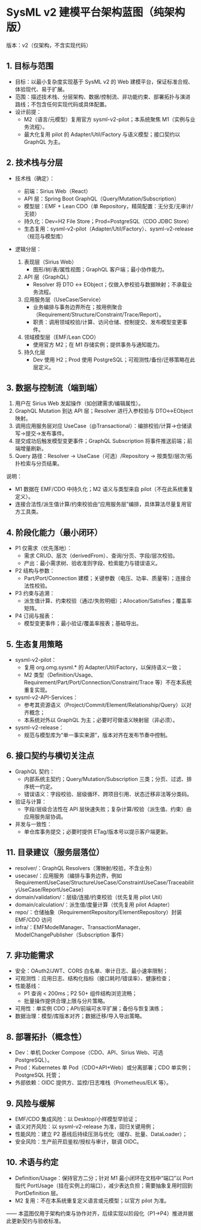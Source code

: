# SysML v2 建模平台架构蓝图（纯架构版）

版本：v2（仅架构，不含实现代码）

## 1. 目标与范围
- 目标：以最小复杂度实现基于 SysML v2 的 Web 建模平台，保证标准合规、体验现代、易于扩展。
- 范围：描述技术栈、分层架构、数据/控制流、非功能约束、部署拓扑与演进路线；不包含任何实现代码或具体配置。
- 设计前提：
  - M2（语言/元模型）复用官方 sysml-v2-pilot；本系统聚焦 M1（实例与业务流程）。
  - 最大化复用 pilot 的 Adapter/Util/Factory 与语义模型；接口契约以 GraphQL 为主。

## 2. 技术栈与分层
- 技术栈（确定）：
  - 前端：Sirius Web（React）
  - API 层：Spring Boot GraphQL（Query/Mutation/Subscription）
  - 模型层：EMF + Lean CDO（单 Repository，精简配置：无分支/无审计/无锁）
  - 持久化：Dev=H2 File Store；Prod=PostgreSQL（CDO JDBC Store）
  - 生态复用：sysml-v2-pilot（Adapter/Util/Factory）、sysml-v2-release（规范与模型库）

- 逻辑分层：
  1) 表现层（Sirius Web）
     - 图形/树/表/属性视图；GraphQL 客户端；最小协作能力。
  2) API 层（GraphQL）
     - Resolver 将 DTO ↔ EObject；仅做入参校验与数据映射；不承载业务流程。
  3) 应用服务层（UseCase/Service）
     - 业务编排与事务边界所在；按用例聚合（Requirement/Structure/Constraint/Trace/Report）。
     - 职责：调用领域校验/计算、访问仓储、控制提交、发布模型变更事件。
  4) 领域模型层（EMF/Lean CDO）
     - 使用官方 M2；在 M1 存储实例；提供事务与通知能力。
  5) 持久化层
     - Dev 使用 H2；Prod 使用 PostgreSQL；可观测性/备份/迁移策略在此层定义。

## 3. 数据与控制流（端到端）
1) 用户在 Sirius Web 发起操作（如创建需求/编辑属性）。
2) GraphQL Mutation 到达 API 层；Resolver 进行入参校验与 DTO↔EObject 映射。
3) 调用应用服务层对应 UseCase（@Transactional）：编排校验/计算→仓储读写→提交→发布事件。
4) 提交成功后触发模型变更事件；GraphQL Subscription 将事件推送前端；前端增量刷新。
5) Query 路径：Resolver → UseCase（可选）/Repository → 按类型/层次/拓扑检索与分页结果。

说明：
- M1 数据在 EMF/CDO 中持久化；M2 语义与类型来自 pilot（不在此系统重复定义）。
- 连接合法性/派生值计算/约束校验由“应用服务层”编排，具体算法尽量复用官方工具类。

## 4. 阶段化能力（最小闭环）
- P1 仅需求（优先落地）：
  - 需求 CRUD、层次（derivedFrom）、查询/分页、字段/层次校验。
  - 产出：最小需求树、验收准则字段、检索能力与错误语义。
- P2 结构与参数：
  - Part/Port/Connection 建模；关键参数（电压、功率、质量等）；连接合法性校验。
- P3 约束与追溯：
  - 派生值计算、约束校验（通过/失败明细）；Allocation/Satisfies；覆盖率矩阵。
- P4 订阅与报表：
  - 模型变更事件；最小验证/覆盖率报表；基础导出。

## 5. 生态复用策略
- sysml-v2-pilot：
  - 复用 org.omg.sysml.* 的 Adapter/Util/Factory，以保持语义一致；
  - M2 类型（Definition/Usage、Requirement/Part/Port/Connection/Constraint/Trace 等）不在本系统重复实现。
- sysml-v2-API-Services：
  - 参考其资源语义（Project/Commit/Element/Relationship/Query）以对齐概念；
  - 本系统对外以 GraphQL 为主；必要时可做语义映射层（非必须）。
- sysml-v2-release：
  - 规范与模型库为“单一事实来源”，版本对齐在发布节奏中控制。

## 6. 接口契约与横切关注点
- GraphQL 契约：
  - 内部系统主契约；Query/Mutation/Subscription 三类；分页、过滤、排序统一约定。
  - 错误语义：字段校验、层级循环、跨项目引用、状态迁移非法等分类码。
- 验证与计算：
  - 字段/层级合法性在 API 层快速失败；复杂计算/校验（派生值、约束）由应用服务层协调。
- 并发与一致性：
  - 单仓库事务提交；必要时提供 ETag/版本号以提示客户端更新。

## 11. 目录建议（服务层落位）
- resolver/：GraphQL Resolvers（薄映射/校验，不含业务）
- usecase/：应用服务（编排与事务边界，例如 RequirementUseCase/StructureUseCase/ConstraintUseCase/TraceabilityUseCase/ReportUseCase）
- domain/validation/：层级/连接/约束校验（优先复用 pilot Util）
- domain/calculation/：派生值/度量计算（优先复用 pilot Adapter）
- repo/：仓储抽象（RequirementRepository/ElementRepository）封装 EMF/CDO 访问
- infra/：EMFModelManager、TransactionManager、ModelChangePublisher（Subscription 事件）

## 7. 非功能需求
- 安全：OAuth2/JWT、CORS 白名单、审计日志、最小速率限制；
- 可观测性：应用日志、结构化指标（接口耗时/错误率）、健康检查；
- 性能基线：
  - P1 查询 < 200ms；P2 50+ 组件结构浏览流畅；
  - 批量操作提供合理上限与分片策略。
- 可用性：单实例 CDO；API/前端可水平扩展；备份与恢复演练；
- 数据治理：模型/库版本对齐；数据迁移/导入导出策略。

## 8. 部署拓扑（概念性）
- Dev：单机 Docker Compose（CDO、API、Sirius Web、可选 PostgreSQL）。
- Prod：Kubernetes 单 Pod（CDO+API+Web）或分离部署；CDO 单实例；PostgreSQL 托管；
- 外部依赖：OIDC 提供方、监控/日志堆栈（Prometheus/ELK 等）。

## 9. 风险与缓解
- EMF/CDO 集成风险：以 Desktop/小样模型早验证；
- 语义对齐风险：以 sysml-v2-release 为准，回归关键用例；
- 性能风险：建立 P2 基线后持续压测与优化（缓存、批量、DataLoader）；
- 安全风险：生产前开启鉴权/授权与审计，联调 OIDC。

## 10. 术语与约定
- Definition/Usage：保持官方二分；针对 M1 最小闭环在文档中“端口”以 Port 指代 PortUsage（挂在实例上的端口），减少表达负担；需要抽象复用时回到 PortDefinition 层。
- M2 复用：不在本系统重复定义语言或元模型；以官方 pilot 为准。

—— 本蓝图仅用于架构约束与协作对齐，后续实现以阶段化（P1→P4）推进并据此更新契约与验收标准。


